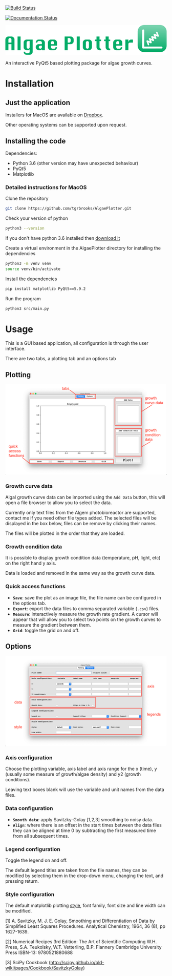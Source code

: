 [![Build Status](https://travis-ci.org/tgrbrooks/ADA.svg?branch=master)](https://travis-ci.org/tgrbrooks/AlgaePlotter)

[![Documentation Status](https://readthedocs.org/projects/algaeplotter/badge/?version=latest)](https://algaeplotter.readthedocs.io/en/latest/?badge=latest)

![Logo](/images/logo.png)

An interactive PyQt5 based plotting package for algae growth curves.

# Installation

## Just the application

Installers for MacOS are available on [Dropbox](https://www.dropbox.com/sh/pa48a3jmwdhks1o/AACyNKSP8AvDUff5IjPBasApa?dl=0).

Other operating systems can be supported upon request.

## Installing the code

Dependencies:
* Python 3.6 (other version may have unexpected behaviour)
* PyQt5
* Matplotlib

### Detailed instructions for MacOS

Clone the repository

```bash
git clone https://github.com/tgrbrooks/AlgaePlotter.git
```

Check your version of python

```bash
python3 --version
```

If you don't have python 3.6 installed then [download it](https://docs.python-guide.org/starting/install3/osx/)

Create a virtual environment in the AlgaePlotter directory for installing the dependencies

```bash
python3 -m venv venv
source venv/bin/activate
```

Install the dependencies

```bash
pip install matplotlib PyQt5==5.9.2
```

Run the program

```bash
python3 src/main.py
```

# Usage

This is a GUI based application, all configuration is through the user interface.

There are two tabs, a plotting tab and an options tab

## Plotting

![Plotting Screen](/images/plotting_screen.png)

### Growth curve data

Algal growth curve data can be imported using the `Add Data` button, this will open a file browser to allow you to select the data.

Currently only text files from the Algem photobioreactor are supported, contact me if you need other file types added.
The selected files will be displayed in the box below, files can be remove by clicking their names.

The files will be plotted in the order that they are loaded.

### Growth condition data

It is possible to display growth condition data (temperature, pH, light, etc) on the right hand y axis.

Data is loaded and removed in the same way as the growth curve data.

### Quick access functions

* **`Save`**: save the plot as an image file, the file name can be configured in the options tab.
* **`Export`**: export the data files to comma separated variable (`.csv`) files.
* **`Measure`**: interactively measure the growth rate gradient. A cursor will appear that will allow you to select two points on the growth curves to measure the gradient between them.
* **`Grid`**: toggle the grid on and off.

## Options

![Options Screen](/images/options_screen.png)

### Axis configuration

Choose the plotting variable, axis label and axis range for the x (time), y (usually some measure of growth/algae density) and y2 (growth conditions).

Leaving text boxes blank will use the variable and unit names from the data files.

### Data configuration

* **`Smooth data`**: apply Savitzky-Golay [1,2,3] smoothing to noisy data.
* **`Align`**: where there is an offset in the start times between the data files they can be aligned at time 0 by subtracting the first measured time from all subsequent times.

### Legend configuration

Toggle the legend on and off.

The default legend titles are taken from the file names, they can be modified by selecting them in the drop-down menu, changing the text, and pressing return.

### Style configuration

The default matplotlib plotting [style](https://matplotlib.org/3.1.1/gallery/style_sheets/style_sheets_reference.html), font family, font size and line width can be modified.

[1] A. Savitzky, M. J. E. Golay, Smoothing and Differentiation of Data by Simplified Least Squares Procedures. Analytical Chemistry, 1964, 36 (8), pp 1627-1639.

[2] Numerical Recipes 3rd Edition: The Art of Scientific Computing W.H. Press, S.A. Teukolsky, W.T. Vetterling, B.P. Flannery Cambridge University Press ISBN-13: 9780521880688

[3] SciPy Cookbook (http://scipy.github.io/old-wiki/pages/Cookbook/SavitzkyGolay)
